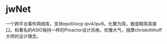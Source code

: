 # jwNet
一个跨平台事件网络库，支持epoll/iocp ipv4/ipv6。化繁为简，极度精简其接口。和著名的ASIO保持一样的Proactor设计风格，优雅大气，揣摩chriskohlhoff大师的设计理念。
